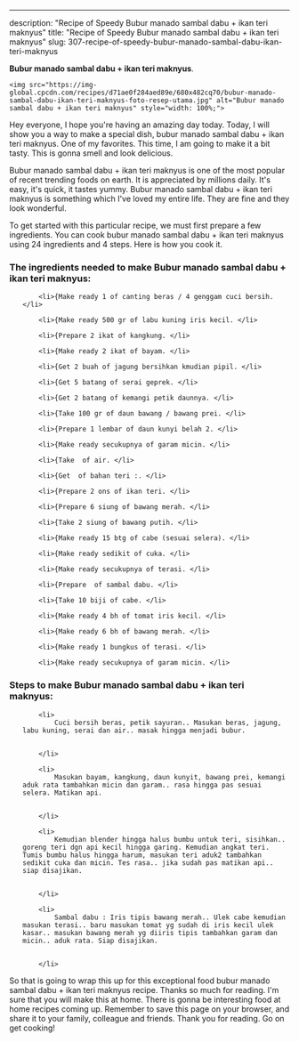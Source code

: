 ---
description: "Recipe of Speedy Bubur manado sambal dabu + ikan teri maknyus"
title: "Recipe of Speedy Bubur manado sambal dabu + ikan teri maknyus"
slug: 307-recipe-of-speedy-bubur-manado-sambal-dabu-ikan-teri-maknyus

<p>
	<strong>Bubur manado sambal dabu + ikan teri maknyus</strong>. 
	
</p>
<p>
	
	<img src="https://img-global.cpcdn.com/recipes/d71ae0f284aed89e/680x482cq70/bubur-manado-sambal-dabu-ikan-teri-maknyus-foto-resep-utama.jpg" alt="Bubur manado sambal dabu + ikan teri maknyus" style="width: 100%;">
	
	
</p>
<p>
	Hey everyone, I hope you're having an amazing day today. Today, I will show you a way to make a special dish, bubur manado sambal dabu + ikan teri maknyus. One of my favorites. This time, I am going to make it a bit tasty. This is gonna smell and look delicious.
</p>
	
<p>
	
</p>
<p>
	Bubur manado sambal dabu + ikan teri maknyus is one of the most popular of recent trending foods on earth. It is appreciated by millions daily. It's easy, it's quick, it tastes yummy. Bubur manado sambal dabu + ikan teri maknyus is something which I've loved my entire life. They are fine and they look wonderful.
</p>

<p>
To get started with this particular recipe, we must first prepare a few ingredients. You can cook bubur manado sambal dabu + ikan teri maknyus using 24 ingredients and 4 steps. Here is how you cook it.
</p>

<h3>The ingredients needed to make Bubur manado sambal dabu + ikan teri maknyus:</h3>

<ol>
	
		<li>{Make ready 1 of canting beras / 4 genggam cuci bersih. </li>
	
		<li>{Make ready 500 gr of labu kuning iris kecil. </li>
	
		<li>{Prepare 2 ikat of kangkung. </li>
	
		<li>{Make ready 2 ikat of bayam. </li>
	
		<li>{Get 2 buah of jagung bersihkan kmudian pipil. </li>
	
		<li>{Get 5 batang of serai geprek. </li>
	
		<li>{Get 2 batang of kemangi petik daunnya. </li>
	
		<li>{Take 100 gr of daun bawang / bawang prei. </li>
	
		<li>{Prepare 1 lembar of daun kunyi belah 2. </li>
	
		<li>{Make ready secukupnya of garam micin. </li>
	
		<li>{Take  of air. </li>
	
		<li>{Get  of bahan teri :. </li>
	
		<li>{Prepare 2 ons of ikan teri. </li>
	
		<li>{Prepare 6 siung of bawang merah. </li>
	
		<li>{Take 2 siung of bawang putih. </li>
	
		<li>{Make ready 15 btg of cabe (sesuai selera). </li>
	
		<li>{Make ready sedikit of cuka. </li>
	
		<li>{Make ready secukupnya of terasi. </li>
	
		<li>{Prepare  of sambal dabu. </li>
	
		<li>{Take 10 biji of cabe. </li>
	
		<li>{Make ready 4 bh of tomat iris kecil. </li>
	
		<li>{Make ready 6 bh of bawang merah. </li>
	
		<li>{Make ready 1 bungkus of terasi. </li>
	
		<li>{Make ready secukupnya of garam micin. </li>
	
</ol>
<p>
	
</p>

<h3>Steps to make Bubur manado sambal dabu + ikan teri maknyus:</h3>

<ol>
	
		<li>
			Cuci bersih beras, petik sayuran.. Masukan beras, jagung, labu kuning, serai dan air.. masak hingga menjadi bubur.
			
			
		</li>
	
		<li>
			Masukan bayam, kangkung, daun kunyit, bawang prei, kemangi aduk rata tambahkan micin dan garam.. rasa hingga pas sesuai selera. Matikan api.
			
			
		</li>
	
		<li>
			Kemudian blender hingga halus bumbu untuk teri, sisihkan.. goreng teri dgn api kecil hingga garing. Kemudian angkat teri. Tumis bumbu halus hingga harum, masukan teri aduk2 tambahkan sedikit cuka dan micin. Tes rasa.. jika sudah pas matikan api.. siap disajikan.
			
			
		</li>
	
		<li>
			Sambal dabu : Iris tipis bawang merah.. Ulek cabe kemudian masukan terasi.. baru masukan tomat yg sudah di iris kecil ulek kasar.. masukan bawang merah yg diiris tipis tambahkan garam dan micin.. aduk rata. Siap disajikan.
			
			
		</li>
	
</ol>

<p>
	
</p>

<p>
	So that is going to wrap this up for this exceptional food bubur manado sambal dabu + ikan teri maknyus recipe. Thanks so much for reading. I'm sure that you will make this at home. There is gonna be interesting food at home recipes coming up. Remember to save this page on your browser, and share it to your family, colleague and friends. Thank you for reading. Go on get cooking!
</p>

